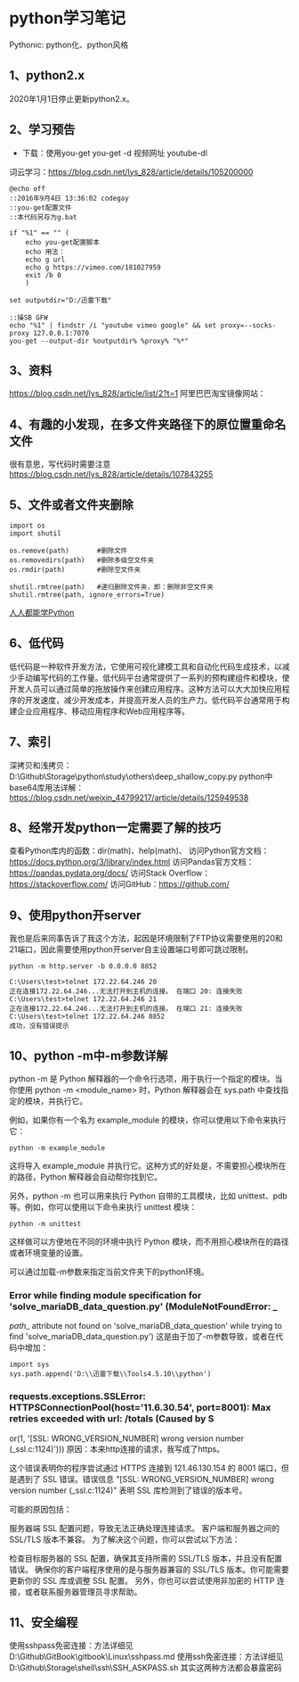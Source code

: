 # python学习笔记
Pythonic: python化、python风格

## 1、python2.x
2020年1月1日停止更新python2.x。

## 2、学习预告
- 下载：使用you-get
you-get -d 视频网址
youtube-dl

词云学习：https://blog.csdn.net/lys_828/article/details/105200000

```
@echo off
::2016年9月4日 13:36:02 codegay
::you-get配置文件
::本代码另存为g.bat

if "%1" == "" (
    echo you-get配置脚本
    echo 用法：
    echo g url
    echo g https://vimeo.com/181027959
    exit /b 0
    )

set outputdir="D:/迅雷下载"

::操SB GFW
echo "%1" | findstr /i "youtube vimeo google" && set proxy=--socks-proxy 127.0.0.1:7070
you-get --output-dir %outputdir% %proxy% "%*"
```

## 3、资料
https://blog.csdn.net/lys_828/article/list/2?t=1
阿里巴巴淘宝镜像网站：

## 4、有趣的小发现，在多文件夹路径下的原位置重命名文件
很有意思，写代码时需要注意
https://blog.csdn.net/lys_828/article/details/107843255

## 5、文件或者文件夹删除
```
import os
import shutil

os.remove(path)       #删除文件
os.removedirs(path)   #删除多级空文件夹
os.rmdir(path)        #删除空文件夹

shutil.rmtree(path)   #递归删除文件夹，即：删除非空文件夹
shutil.rmtree(path, ignore_errors=True)
```

[人人都能学Python](https://gitee.com/crossin/easy-py/tree/master)

## 6、低代码
低代码是一种软件开发方法，它使用可视化建模工具和自动化代码生成技术，以减少手动编写代码的工作量。低代码平台通常提供了一系列的预构建组件和模块，使开发人员可以通过简单的拖放操作来创建应用程序。这种方法可以大大加快应用程序的开发速度，减少开发成本，并提高开发人员的生产力。低代码平台通常用于构建企业应用程序、移动应用程序和Web应用程序等。

## 7、索引
深拷贝和浅拷贝：D:\Github\Storage\python\study\others\deep_shallow_copy.py
python中base64库用法详解：https://blog.csdn.net/weixin_44799217/article/details/125949538

## 8、经常开发python一定需要了解的技巧
查看Python库内的函数：dir(math)、help(math)、
访问Python官方文档：https://docs.python.org/3/library/index.html
访问Pandas官方文档：https://pandas.pydata.org/docs/
访问Stack Overflow：https://stackoverflow.com/
访问GitHub：https://github.com/

## 9、使用python开server
我也是后来同事告诉了我这个方法，起因是环境限制了FTP协议需要使用的20和21端口，因此需要使用python开server自主设置端口号即可跳过限制。
```
python -m http.server -b 0.0.0.0 8852

C:\Users\test>telnet 172.22.64.246 20
正在连接172.22.64.246...无法打开到主机的连接。 在端口 20: 连接失败
C:\Users\test>telnet 172.22.64.246 21
正在连接172.22.64.246...无法打开到主机的连接。 在端口 21: 连接失败
C:\Users\test>telnet 172.22.64.246 8852
成功，没有错误提示
```

## 10、python -m中-m参数详解
python -m 是 Python 解释器的一个命令行选项，用于执行一个指定的模块。当你使用 python -m <module_name> 时，Python 解释器会在 sys.path 中查找指定的模块，并执行它。

例如，如果你有一个名为 example_module 的模块，你可以使用以下命令来执行它：
```
python -m example_module
```
这将导入 example_module 并执行它。这种方式的好处是，不需要担心模块所在的路径，Python 解释器会自动帮你找到它。

另外，python -m 也可以用来执行 Python 自带的工具模块，比如 unittest、pdb 等。例如，你可以使用以下命令来执行 unittest 模块：
```
python -m unittest
```
这样做可以方便地在不同的环境中执行 Python 模块，而不用担心模块所在的路径或者环境变量的设置。

可以通过加载-m参数来指定当前文件夹下的python环境。

### Error while finding module specification for 'solve_mariaDB_data_question.py' (ModuleNotFoundError: _
_path__ attribute not found on 'solve_mariaDB_data_question' while trying to find 'solve_mariaDB_data_question.py')
这是由于加了-m参数导致，或者在代码中增加：
```
import sys
sys.path.append('D:\\迅雷下载\\Tools4.5.10\\python')
```

### requests.exceptions.SSLError: HTTPSConnectionPool(host='11.6.30.54', port=8001): Max retries exceeded with url: /totals (Caused by S
or(1, '[SSL: WRONG_VERSION_NUMBER] wrong version number (_ssl.c:1124)')))
原因：本来http连接的请求，我写成了https。

这个错误表明你的程序尝试通过 HTTPS 连接到 121.46.130.154 的 8001 端口，但是遇到了 SSL 错误。错误信息 "[SSL: WRONG_VERSION_NUMBER] wrong version number (_ssl.c:1124)" 表明 SSL 库检测到了错误的版本号。

可能的原因包括：

服务器端 SSL 配置问题，导致无法正确处理连接请求。
客户端和服务器之间的 SSL/TLS 版本不兼容。
为了解决这个问题，你可以尝试以下方法：

检查目标服务器的 SSL 配置，确保其支持所需的 SSL/TLS 版本，并且没有配置错误。
确保你的客户端程序使用的是与服务器兼容的 SSL/TLS 版本。你可能需要更新你的 SSL 库或调整 SSL 配置。
另外，你也可以尝试使用非加密的 HTTP 连接，或者联系服务器管理员寻求帮助。

## 11、安全编程
使用sshpass免密连接：方法详细见D:\Github\GitBook\gitbook\Linux\sshpass.md
使用ssh免密连接：方法详细见D:\Github\Storage\shell\ssh\SSH_ASKPASS.sh
其实这两种方法都会暴露密码





